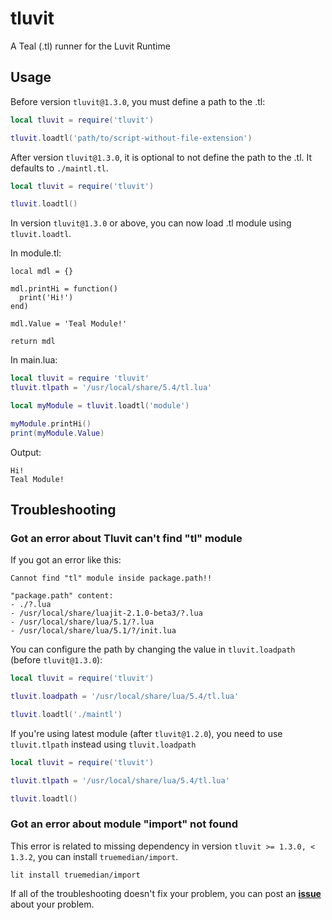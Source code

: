 # tluvit
A Teal (.tl) runner for the Luvit Runtime

## Usage
Before version `tluvit@1.3.0`, you must define a path to the .tl:
```lua
local tluvit = require('tluvit')

tluvit.loadtl('path/to/script-without-file-extension')
```

After version `tluvit@1.3.0`, it is optional to not define the path to the .tl. It defaults to `./maintl.tl`.
```lua
local tluvit = require('tluvit')

tluvit.loadtl()
```
In version `tluvit@1.3.0` or above, you can now load .tl module using `tluvit.loadtl`.

In module.tl:
```tl
local mdl = {}

mdl.printHi = function()
  print('Hi!')
end)

mdl.Value = 'Teal Module!'

return mdl
```
In main.lua:
```lua
local tluvit = require 'tluvit'
tluvit.tlpath = '/usr/local/share/5.4/tl.lua'

local myModule = tluvit.loadtl('module')

myModule.printHi()
print(myModule.Value)
```

Output:
```
Hi!
Teal Module!
```

## Troubleshooting
### Got an error about Tluvit can't find "tl" module
If you got an error like this:
```
Cannot find "tl" module inside package.path!!

"package.path" content:
- ./?.lua
- /usr/local/share/luajit-2.1.0-beta3/?.lua
- /usr/local/share/lua/5.1/?.lua
- /usr/local/share/lua/5.1/?/init.lua
```
You can configure the path by changing the value in `tluvit.loadpath` (before `tluvit@1.3.0`):
```lua
local tluvit = require('tluvit')

tluvit.loadpath = '/usr/local/share/lua/5.4/tl.lua'

tluvit.loadtl('./maintl')
```
If you're using latest module (after `tluvit@1.2.0`), you need to use `tluvit.tlpath` instead using `tluvit.loadpath`
```lua
local tluvit = require('tluvit')

tluvit.tlpath = '/usr/local/share/lua/5.4/tl.lua'

tluvit.loadtl()
```

### Got an error about module "import" not found
This error is related to missing dependency in version `tluvit >= 1.3.0, < 1.3.2`, you can install `truemedian/import`.
```
lit install truemedian/import
```

If all of the troubleshooting doesn't fix your problem, you can post an [**issue**](https://github.com/UrNightmaree/tluvit/issues/new) about your problem.
